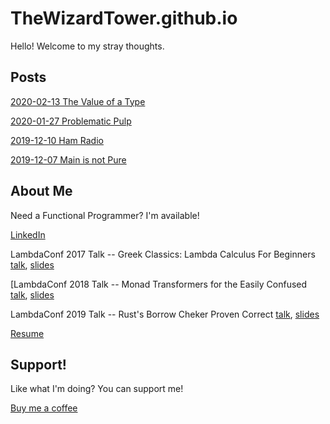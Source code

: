 # TheWizardTower.github.io

Hello! Welcome to my stray thoughts.

## Posts
[2020-02-13 The Value of a Type](posts/2020_02_13_the_value_of_a_type/the_value_of_a_type.md)

[2020-01-27 Problematic Pulp](posts/2020_01_27_problematic_pulp/problematic_pulp.md)

[2019-12-10 Ham Radio](posts/2019_12_10_ham_radio/ham_radio.md)

[2019-12-07 Main is not Pure](posts/2019_12_07_main_is_not_pure/main_is_not_pure.md)


## About Me
Need a Functional Programmer? I'm available!

[LinkedIn](http://linkedin.com/in/adammccullough)

LambdaConf 2017 Talk -- Greek Classics: Lambda Calculus For Beginners [talk](https://www.youtube.com/watch?v=-DPlj75YJR4), [slides](https://docs.google.com/presentation/d/17u9d2FCachWEkqfs5WHND12KfdiYJJA48yGzMmwnbo0/edit)

[LambdaConf 2018 Talk -- Monad Transformers for the Easily Confused [talk](https://www.youtube.com/watch?v=SMj-n2f7wYY), [slides](https://github.com/TheWizardTower/monadTransformers)

LambdaConf 2019 Talk -- Rust's Borrow Cheker Proven Correct [talk](https://www.youtube.com/watch?v=XJMF0PlLELc), [slides](https://github.com/TheWizardTower/rust_borrow_checker_talk)

[Resume](ResumeMcCullough_2020_07_17_github.pdf)


## Support!

Like what I'm doing? You can support me!

[Buy me a coffee](https://ko-fi.com/thewizardtower)
